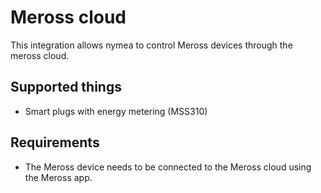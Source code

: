 # Meross cloud

This integration allows nymea to control Meross devices through the meross cloud.

## Supported things

* Smart plugs with energy metering (MSS310)

## Requirements

* The Meross device needs to be connected to the Meross cloud using the Meross app.

